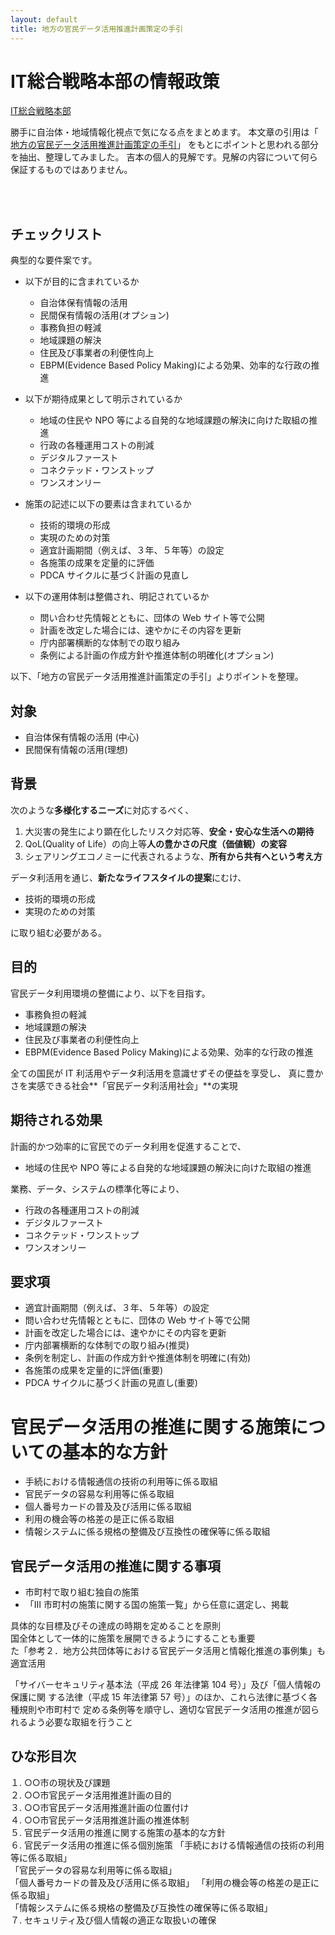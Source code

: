 ```yaml
---
layout: default
title: 地方の官民データ活用推進計画策定の手引
---
```


# IT総合戦略本部の情報政策
[IT総合戦略本部][1b67e669]

勝手に自治体・地域情報化視点で気になる点をまとめます。
本文章の引用は「 [地方の官民データ活用推進計画策定の手引][414d7e0a]」
をもとにポイントと思われる部分を抽出、整理してみました。
吉本の個人的見解です。見解の内容について何ら保証するものではありません。

<br>
<br>


## チェックリスト
典型的な要件案です。  

* 以下が目的に含まれているか
	* 自治体保有情報の活用
	* 民間保有情報の活用(オプション)
	* 事務負担の軽減
	* 地域課題の解決
	* 住民及び事業者の利便性向上
	* EBPM(Evidence Based Policy Making)による効果、効率的な行政の推進
  
* 以下が期待成果として明示されているか
	* 地域の住民や NPO 等による自発的な地域課題の解決に向けた取組の推進
	* 行政の各種運用コストの削減
	* デジタルファースト
	* コネクテッド・ワンストップ
	* ワンスオンリー
  
* 施策の記述に以下の要素は含まれているか
	* 技術的環境の形成
	* 実現のための対策
	* 適宜計画期間（例えば、３年、５年等）の設定
	* 各施策の成果を定量的に評価
	* PDCA サイクルに基づく計画の見直し
  
* 以下の運用体制は整備され、明記されているか
	* 問い合わせ先情報とともに、団体の Web サイト等で公開
	* 計画を改定した場合には、速やかにその内容を更新
	* 庁内部署横断的な体制での取り組み
	* 条例による計画の作成方針や推進体制の明確化(オプション)
  
  
以下、「地方の官民データ活用推進計画策定の手引」よりポイントを整理。  
  
## 対象
* 自治体保有情報の活用 (中心) 
* 民間保有情報の活用(理想)  
  
## 背景
次のような**多様化するニーズ**に対応するべく、
1.  大災害の発生により顕在化したリスク対応等、**安全・安心な生活への期待**
2.  QoL(Quality of Life）の向上等**人の豊かさの尺度（価値観）の変容**
3. シェアリングエコノミーに代表されるような、**所有から共有へという考え方**
  
データ利活用を通じ、**新たなライフスタイルの提案**にむけ、
* 技術的環境の形成
* 実現のための対策

に取り組む必要がある。  
 
## 目的
官民データ利用環境の整備により、以下を目指す。  
* 事務負担の軽減
* 地域課題の解決
* 住民及び事業者の利便性向上
* EBPM(Evidence Based Policy Making)による効果、効率的な行政の推進
  
全ての国民が IT 利活用やデータ利活用を意識せずその便益を享受し、
真に豊かさを実感できる社会**「官民データ利活用社会」**の実現  
  
## 期待される効果
計画的かつ効率的に官民でのデータ利用を促進することで、  
* 地域の住民や NPO 等による自発的な地域課題の解決に向けた取組の推進
  
業務、データ、システムの標準化等により、  
* 行政の各種運用コストの削減
* デジタルファースト
* コネクテッド・ワンストップ
* ワンスオンリー
  
## 要求項
* 適宜計画期間（例えば、３年、５年等）の設定
* 問い合わせ先情報とともに、団体の Web サイト等で公開
* 計画を改定した場合には、速やかにその内容を更新
* 庁内部署横断的な体制での取り組み(推奨)
* 条例を制定し、計画の作成方針や推進体制を明確に(有効)
* 各施策の成果を定量的に評価(重要)
* PDCA サイクルに基づく計画の見直し(重要)

# 官民データ活用の推進に関する施策についての基本的な方針
* 手続における情報通信の技術の利用等に係る取組
* 官民データの容易な利用等に係る取組
* 個人番号カードの普及及び活用に係る取組
* 利用の機会等の格差の是正に係る取組
* 情報システムに係る規格の整備及び互換性の確保等に係る取組
  

## 官民データ活用の推進に関する事項
* 市町村で取り組む独自の施策
* 「Ⅲ 市町村の施策に関する国の施策一覧」から任意に選定し、掲載
  
具体的な目標及びその達成の時期を定めることを原則  
国全体として一体的に施策を展開できるようにすることも重要  
た「参考２．地方公共団体等における官民データ活用と情報化推進の事例集」も適宜活用  
  
「サイバーセキュリティ基本法（平成 26 年法律第 104 号）」及び「個人情報の保護に関
する法律（平成 15 年法律第 57 号）」のほか、これら法律に基づく各種規則や市町村で
定める条例等を順守し、適切な官民データ活用の推進が図られるよう必要な取組を行うこと  
  
## ひな形目次
１. ○○市の現状及び課題  
２. ○○市官民データ活用推進計画の目的  
３. ○○市官民データ活用推進計画の位置付け  
４. ○○市官民データ活用推進計画の推進体制  
５. 官民データ活用の推進に関する施策の基本的な方針  
６. 官民データ活用の推進に係る個別施策 
「手続における情報通信の技術の利用等に係る取組」  
「官民データの容易な利用等に係る取組」  
「個人番号カードの普及及び活用に係る取組」 
「利用の機会等の格差の是正に係る取組」  
「情報システムに係る規格の整備及び互換性の確保等に係る取組」  
７. セキュリティ及び個人情報の適正な取扱いの確保  


 [414d7e0a]: https://cio.go.jp/chihou-tebiki "地方の官民データ活用推進計画策定の手引"
 [1b67e669]: https://www.kantei.go.jp/jp/singi/it2/ "IT総合戦略本部"


